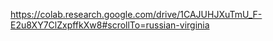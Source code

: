 https://colab.research.google.com/drive/1CAJUHJXuTmU_F-E2u8XY7ClZxpffkXw8#scrollTo=russian-virginia
